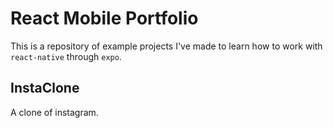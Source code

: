 # React Mobile Portfolio

This is a repository of example projects I've made to learn how to work with `react-native` through `expo`.

## InstaClone

A clone of instagram. 